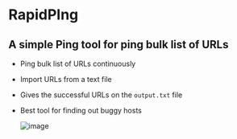 # RapidPIng

## A simple Ping tool for ping bulk list of URLs

- Ping bulk list of URLs continuously
- Import URLs from a text file
- Gives the successful URLs on the ```output.txt``` file
- Best tool for finding out buggy hosts

  ![image](https://github.com/z1nc0r3/RapidPIng/assets/64279853/222b37ca-d40a-4914-a569-76de9ac2f947)
